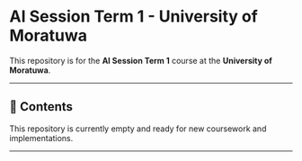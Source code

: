 # AI Session Term 1 - University of Moratuwa

This repository is for the **AI Session Term 1** course at the **University of Moratuwa**.

---

## 📂 Contents

This repository is currently empty and ready for new coursework and implementations.

---

